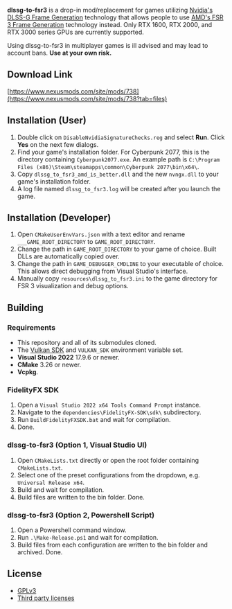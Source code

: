 **dlssg-to-fsr3** is a drop-in mod/replacement for games utilizing [Nvidia's DLSS-G Frame Generation](https://nvidianews.nvidia.com/news/nvidia-introduces-dlss-3-with-breakthrough-ai-powered-frame-generation-for-up-to-4x-performance) technology that allows people to use [AMD's FSR 3 Frame Generation](https://github.com/GPUOpen-LibrariesAndSDKs/FidelityFX-SDK) technology instead. Only RTX 1600, RTX 2000, and RTX 3000 series GPUs are currently supported.

Using dlssg-to-fsr3 in multiplayer games is ill advised and may lead to account bans. **Use at your own risk.**

## Download Link

[https://www.nexusmods.com/site/mods/738](https://www.nexusmods.com/site/mods/738?tab=files)

## Installation (User)

1. Double click on `DisableNvidiaSignatureChecks.reg` and select **Run**. Click **Yes** on the next few dialogs.
2. Find your game's installation folder. For Cyberpunk 2077, this is the directory containing `Cyberpunk2077.exe`. An example path is `C:\Program Files (x86)\Steam\steamapps\common\Cyberpunk 2077\bin\x64\`.
3. Copy `dlssg_to_fsr3_amd_is_better.dll` and the new `nvngx.dll` to your game's installation folder.
4. A log file named `dlssg_to_fsr3.log` will be created after you launch the game.

## Installation (Developer)

1. Open `CMakeUserEnvVars.json` with a text editor and rename `___GAME_ROOT_DIRECTORY` to `GAME_ROOT_DIRECTORY`.
2. Change the path in `GAME_ROOT_DIRECTORY` to your game of choice. Built DLLs are automatically copied over.
3. Change the path in `GAME_DEBUGGER_CMDLINE` to your executable of choice. This allows direct debugging from Visual Studio's interface.
4. Manually copy `resources\dlssg_to_fsr3.ini` to the game directory for FSR 3 visualization and debug options.

## Building

### Requirements

- This repository and all of its submodules cloned.
- The [Vulkan SDK](https://vulkan.lunarg.com/) and `VULKAN_SDK` environment variable set.
- **Visual Studio 2022** 17.9.6 or newer.
- **CMake** 3.26 or newer.
- **Vcpkg**.

### FidelityFX SDK

1. Open a `Visual Studio 2022 x64 Tools Command Prompt` instance.
2. Navigate to the `dependencies\FidelityFX-SDK\sdk\` subdirectory.
3. Run `BuildFidelityFXSDK.bat` and wait for compilation.
4. Done.

### dlssg-to-fsr3 (Option 1, Visual Studio UI)

1. Open `CMakeLists.txt` directly or open the root folder containing `CMakeLists.txt`.
2. Select one of the preset configurations from the dropdown, e.g. `Universal Release x64`.
3. Build and wait for compilation.
4. Build files are written to the bin folder. Done.

### dlssg-to-fsr3 (Option 2, Powershell Script)

1. Open a Powershell command window.
2. Run `.\Make-Release.ps1` and wait for compilation.
3. Build files from each configuration are written to the bin folder and archived. Done.

## License

- [GPLv3](LICENSE.md)
- [Third party licenses](/resources/binary_dist_license.txt)